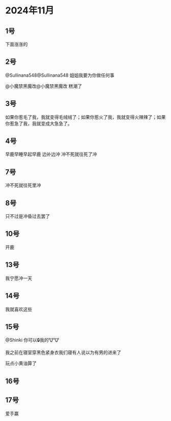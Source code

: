 # 2024年11月

<script setup lang="ts">
import { QTagColors } from 'fake-qq-ui';

</script>

## 1号

<q-window title="我的世界话题群">

<q-text name="烂尾鹅" tag="LV81 色批鹅肝" :tag-color="QTagColors.purple"
avatar="https://q2.qlogo.cn/headimg_dl?dst_uin=2117563201&spec=100" >下面涨涨的</q-text>

</q-window>

## 2号

<q-window title="我的世界话题群">

<q-text name="Jws（足控变态）" tag="LV41 足控变态" :tag-color="QTagColors.purple"
avatar="https://q2.qlogo.cn/headimg_dl?dst_uin=2168197068&spec=100" ><a at>@Sullinana548</a><a at>@Sullinana548</a>
姐姐我要为你做任何事</q-text>

<q-text name="biiiiige" tag="LV100 春风女装精灵" :tag-color="QTagColors.purple"
avatar="https://q2.qlogo.cn/headimg_dl?dst_uin=2937178406&spec=100" ><a at>@小魔禁黑魔改</a><a at>@小魔禁黑魔改</a>
糕潮了</q-text>

</q-window>

## 3号

<q-window title="我的世界话题群">

<q-text name="烂尾鹅" tag="LV81 色批鹅肝" :tag-color="QTagColors.purple"
avatar="https://q2.qlogo.cn/headimg_dl?dst_uin=2117563201&spec=100" >
如果你惹毛了我，我就变得毛绒绒了；如果你惹火了我，我就变得火辣辣了；如果你惹急了我，我就变成大急急了。</q-text>

</q-window>

## 4号

<q-window title="我的世界话题群">

<q-text name="群摆子" tag="LV100 变态男娘控" :tag-color="QTagColors.purple"
avatar="https://q2.qlogo.cn/headimg_dl?dst_uin=3030376163&spec=100" >早鹿早睡早起早鹿</q-text>
<q-text name="群摆子" tag="LV100 变态男娘控" :tag-color="QTagColors.purple"
avatar="https://q2.qlogo.cn/headimg_dl?dst_uin=3030376163&spec=100" >边补边冲</q-text>
<q-text name="群摆子" tag="LV100 变态男娘控" :tag-color="QTagColors.purple"
avatar="https://q2.qlogo.cn/headimg_dl?dst_uin=3030376163&spec=100" >冲不死就往死了冲</q-text>

</q-window>

## 7号

<q-window title="我的世界话题群">

<q-text name="群摆子" tag="LV100 变态男娘控" :tag-color="QTagColors.purple"
avatar="https://q2.qlogo.cn/headimg_dl?dst_uin=3030376163&spec=100" >冲不死就往死里冲</q-text>

</q-window>

## 8号

<q-window title="我的世界话题群">

<q-text name="群摆子" tag="LV100 变态男娘控" :tag-color="QTagColors.purple"
avatar="https://q2.qlogo.cn/headimg_dl?dst_uin=3030376163&spec=100" >只不过是冲昏过去罢了</q-text>

</q-window>

## 10号

<q-window title="我的世界话题群">

<q-text name="群摆子" tag="LV100 变态男娘控" :tag-color="QTagColors.purple"
avatar="https://q2.qlogo.cn/headimg_dl?dst_uin=3030376163&spec=100" >开鹿</q-text>

</q-window>

## 13号

<q-window title="我的世界话题群">

<q-text name="小魔禁黑魔改" tag="LV100 二次元变态" :tag-color="QTagColors.purple"
avatar="https://q2.qlogo.cn/headimg_dl?dst_uin=2358286166&spec=100" >我宁愿冲一天</q-text>

</q-window>

## 14号

<q-window title="我的世界话题群">

<q-text name="正经人" tag="LV100 帅比大好人" :tag-color="QTagColors.orange"
avatar="https://q2.qlogo.cn/headimg_dl?dst_uin=1767927045&spec=100" >我就喜欢这些</q-text>

</q-window>

## 15号

<q-window title="我的世界话题群">

<q-text name="为什么活的这么艰难" tag="LV100 对不准" :tag-color="QTagColors.purple"
avatar="https://q2.qlogo.cn/headimg_dl?dst_uin=2944162986&spec=100" ><a at>@Shinki</a> 你可以🔒我的🐮🐮</q-text>

<q-text name="烂尾鹅" tag="LV81 色批鹅肝" :tag-color="QTagColors.purple"
avatar="https://q2.qlogo.cn/headimg_dl?dst_uin=2117563201&spec=100" >
我之前在寝室穿黑色紧身衣我们寝有人说以为有男的进来了</q-text>

<q-text name="烂尾鹅" tag="LV81 色批鹅肝" :tag-color="QTagColors.purple"
avatar="https://q2.qlogo.cn/headimg_dl?dst_uin=2117563201&spec=100" >玩点小黄油算了</q-text>

</q-window>

## 16号

<q-window title="我的世界话题群">

<q-image name="群摆子" tag="LV100 变态男娘控" :tag-color="QTagColors.purple"
avatar="https://q2.qlogo.cn/headimg_dl?dst_uin=3030376163&spec=100" src="/img/2024-11-16-1.jpeg" ></q-image>

</q-window>

## 17号

<q-window title="我的世界话题群">

<q-text name="群商城新上架了【子豪猫咪形态倒模】" tag="LV100 变态小处男" :tag-color="QTagColors.purple"
avatar="https://q2.qlogo.cn/headimg_dl?dst_uin=2860986565&spec=100" >爱手赢</q-text>

</q-window>

